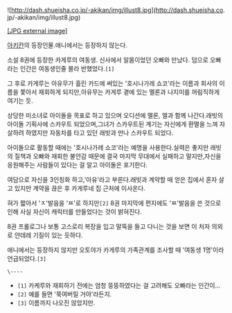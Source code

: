 ![http://dash.shueisha.co.jp/-akikan/img/illust8.jpg](http://dash.shueisha.co.
jp/-akikan/img/illust8.jpg)

[[JPG external image]](http://dash.shueisha.co.jp/-akikan/img/illust8.jpg)

[아키칸](%EC%95%84%ED%82%A4%EC%B9%B8.md)의 등장인물.애니에서는 등장하지 않는다.

소설 8권에 등장한 카게루의 여동생. 신사에서 알몸이었던 오빠와 만났다. 덤으로 오빠라는 인간은 여동생인줄 몰라 반했었다.`[1]`

그 후로 카게루는 아유무가 흘린 카드에 써있는 '호시나가레 쇼코'라는 이름과 회사의 이름을 쫓아서 재회하게 되지만,아유무는 카게루 곁에 있는
멜론과 나지미를 꺼림직하게 여기는 듯.

상당한 미소녀로 아이돌을 목표로 하고 있으며 오디션에 멜론, 엘과 함께 나간다.래빗의 아이돌 기획사에 스카우트 되었으며,그녀가 스카우트된
계기는 자신에게 환멸을 느껴 자살하려 하였지만 자동차를 타고 있던 래빗과 만나 스카우트 되었다.

아이돌으로 활동할 때에는 '호시나가레 쇼코'라는 예명을 사용한다.실력은 좋지만 래빗의 질책과 오빠와 재회한 불안감 때문에 결국 마지막
무대에서 실패하고 말지만,자신을 응원해주는 사람들이 있다는 걸 알고 아이돌은 포기한다.

여담으로 자신을 3인칭화 하고,'아유'라고 부른다.래빗과 계약할 때 얻은 집에서 혼자 살고 있지만 계약을 끊은 후 카게루네 집 근처에
이사온다.

혀가 짧아서 'ㅈ'발음을 'ㅉ'로 하지만`[2]` 8권 마지막에 편지에도 'ㅉ'발음을 쓴 것으로 인해 사실 자신이 캐릭터를 만들었다는 것이
밝혀진다.

8권 프롤로그나 보통 고스로리 복장을 입고 말뚝을 들고 다니는 것을 보면 이 처자 의외로 얀데레 기질이 있는 듯하다.

애니에서는 등장하지 않지만 오토야가 카게루의 가족관계를 조사할 때 '여동생 1명'이라 언급되었다.`[3]`

`\----`

  * `[1]` 카케루와 재회하기 전에는 엄청 뚱뚱하였다는 걸 고려해도 오빠라는 인간이...
  * `[2]` 예를 들면 '쭉여버릴 거야'라든지.
  * `[3]` 이름까지 나오진 않았지만.

